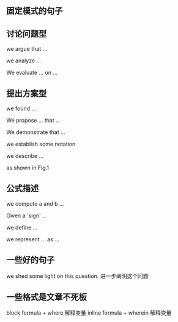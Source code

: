 ## 固定模式的句子

## 讨论问题型
we argue that ...

we analyze ...

We evaluate ... on ...

## 提出方案型
we found ...

We propose ... that ...

We demonstrate that ...

we establish some notation

we describe ...

as shown in Fig.1

## 公式描述

we compute a and b ...

Given a 'sign' ...

we define ...

we represent ... as ... 


## 一些好的句子

we shed some light on this question.  进一步阐明这个问题


## 一些格式是文章不死板
block formula + where 解释变量
inline formula + wherein 解释变量
